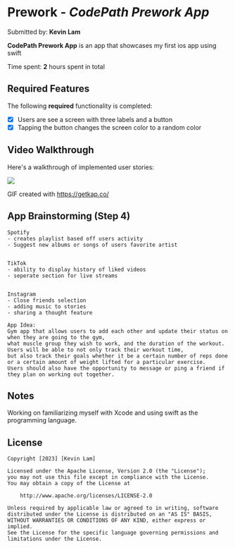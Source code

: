 # Prework - *CodePath Prework App*

Submitted by: **Kevin Lam**

**CodePath Prework App** is an app that showcases my first ios app using swift

Time spent: **2** hours spent in total

## Required Features

The following **required** functionality is completed:

- [x] Users are see a screen with three labels and a button
- [x] Tapping the button changes the screen color to a random color
 
## Video Walkthrough

Here's a walkthrough of implemented user stories:

![](https://i.imgur.com/y6Rim5j.gif)

<!-- Replace this with whatever GIF tool you used! -->
GIF created with https://getkap.co/
<!-- Recommended tools:
[Kap](https://getkap.co/) for macOS
[ScreenToGif](https://www.screentogif.com/) for Windows
[peek](https://github.com/phw/peek) for Linux. -->

## App Brainstorming (Step 4)
    
    Spotify
    - creates playlist based off users activity
    - Suggest new albums or songs of users favorite artist

    
    TikTok
    - ability to display history of liked videos
    - seperate section for live streams
    

    Instagram 
    - Close friends selection
    - adding music to stories 
    - sharing a thought feature 
    
    App Idea:
    Gym app that allows users to add each other and update their status on when they are going to the gym, 
    what muscle group they wish to work, and the duration of the workout. 
    Users will be able to not only track their workout time,
    but also track their goals whether it be a certain number of reps done or a certain amount of weight lifted for a particular exercise. 
    Users should also have the opportunity to message or ping a friend if they plan on working out together.
    
## Notes
Working on familiarizing myself with Xcode and using swift as the programming language. 

## License

    Copyright [2023] [Kevin Lam]

    Licensed under the Apache License, Version 2.0 (the "License");
    you may not use this file except in compliance with the License.
    You may obtain a copy of the License at

        http://www.apache.org/licenses/LICENSE-2.0

    Unless required by applicable law or agreed to in writing, software
    distributed under the License is distributed on an "AS IS" BASIS,
    WITHOUT WARRANTIES OR CONDITIONS OF ANY KIND, either express or implied.
    See the License for the specific language governing permissions and
    limitations under the License.
